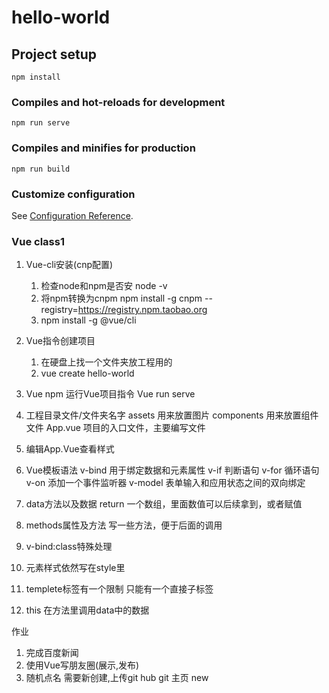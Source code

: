 # hello-world

## Project setup
```
npm install
```

### Compiles and hot-reloads for development
```
npm run serve
```

### Compiles and minifies for production
```
npm run build
```

### Customize configuration
See [Configuration Reference](https://cli.vuejs.org/config/).



### Vue class1
1. Vue-cli安装(cnp配置)
    1. 检查node和npm是否安
        node -v
    2. 将npm转换为cnpm
        npm install -g cnpm --registry=https://registry.npm.taobao.org
    3. npm install -g @vue/cli

2. Vue指令创建项目
    1. 在硬盘上找一个文件夹放工程用的
    2. vue create hello-world

3. Vue npm 运行Vue项目指令 
    Vue run serve

4. 工程目录文件/文件夹名字
    assets 用来放置图片
    components 用来放置组件文件
    App.vue  项目的入口文件，主要编写文件

5. 编辑App.Vue查看样式
    
6. Vue模板语法
    v-bind  用于绑定数据和元素属性
    v-if  判断语句
    v-for  循环语句
    v-on  添加一个事件监听器
    v-model  表单输入和应用状态之间的双向绑定
7. data方法以及数据
    return 一个数组，里面数值可以后续拿到，或者赋值
8. methods属性及方法
    写一些方法，便于后面的调用
9. v-bind:class特殊处理
10. 元素样式依然写在style里
11. templete标签有一个限制
    只能有一个直接子标签
12. this
    在方法里调用data中的数据

作业
1. 完成百度新闻 
2. 使用Vue写朋友圈(展示,发布)
3. 随机点名
需要新创建,上传git hub
git 主页  new 